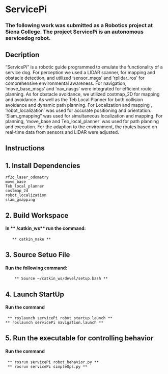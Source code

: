 # ServicePi
### The following work was submitted as a Robotics project at Siena College. The project ServicePi is an autonomous servicedog robot. 


## Decription
 “ServicePi” is a robotic guide programmed to emulate the functionality of a service dog. For perception we used a LIDAR scanner, for mapping and obstacle detection, and utilized ‘sensor_msgs’ and ‘rplidar_ros’ for comprehensive environmental awareness. For navigation, ‘move_base_msgs’ and ‘nav_nasgs’ were integrated for efficient route planning. As for obstacle avoidance, we utilized costmap_2D for mapping and avoidance. As well as the Teb Local Planner for both collision avoidance and dynamic path planning. For Localization and mapping , ‘robot_localization’ was used for accurate positioning and orientation. ‘Slam_gmapping” was used for simultaneous localization and mapping. For planning, ‘move_base and Teb_local_planner’ was used for path planning and execution. For the adaption to the environment, the routes based on real-time data from sensors and LIDAR were adjusted. 

## Instructions
## 1. Install Dependencies 
    rf2o_laser_odometry
    move_base
    Teb_local_planner
    costmap_2d
    robot_localization
    slam_gmapping
## 2. Build Workspace 
####     In ** /catkin_ws** run the command:
       ** catkin_make **
## 3. Source Setuo File 
####     Run the following command: 
        ** Source ~/catkin_ws/devel/setup.bash **
## 4. Launch StartUp 
#### Run the command 
     ** roslaunch servicePi robot_startup.launch **
    ** roslaunch servicePi navigation.launch **
## 5.  Run the executable for controlling behavior 
#### Run the command 
     ** rosrun servicePi robot_behavior.py **
     ** rosrun servicePi simpleOps.py **

